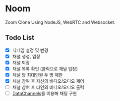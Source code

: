 # Noom

Zoom Clone Using NodeJS, WebRTC and Websocket.

## Todo List

- [x] 닉네임 설정 및 변경
- [x] 채널 생성, 입장
- [x] 채널 퇴장
- [x] 채널 목록 확인 (클릭으로 채널 입장)
- [x] 채널 당 최대인원 두 명 제한
- [x] 채널 참여 후 자신의 비디오/오디오 제어
- [ ] 채널 참여 후 타인의 비디오/오디오 출력
- [ ] [DataChannels](https://webrtc.org/getting-started/data-channels)를 이용해 채팅 구현
